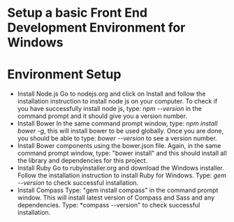 Setup a basic Front End Development Environment for Windows
===========================================================

# Environment Setup
- Install Node.js
  Go to nodejs.org and click on Install and follow the installation instruction to install node js on your computer. To check if you have successfully install node js, type: *npm --version* in the command prompt and it should give you a version number.
- Install Bower
  In the same command prompt window, type: *npm install bower -g*, this will install bower to be used globally. Once you are done, you should be able to type: *bower --version* to see a version number.
- Install Bower components using the bower.json file.
  Again, in the same command prompt window, type: "bower install" and this should install all the library and dependencies for this project.
- Install Ruby
  Go to rubyinstaller.org and download the Windows installer. Follow the installation instruction to install Ruby for Windows. Type: *gem --version* to check successful installation.
- Install Compass
  Type: "gem install compass" in the command prompt window. This will install latest version of Compass and Sass and any dependencies. Type: *compass --version" to check successful installation.
